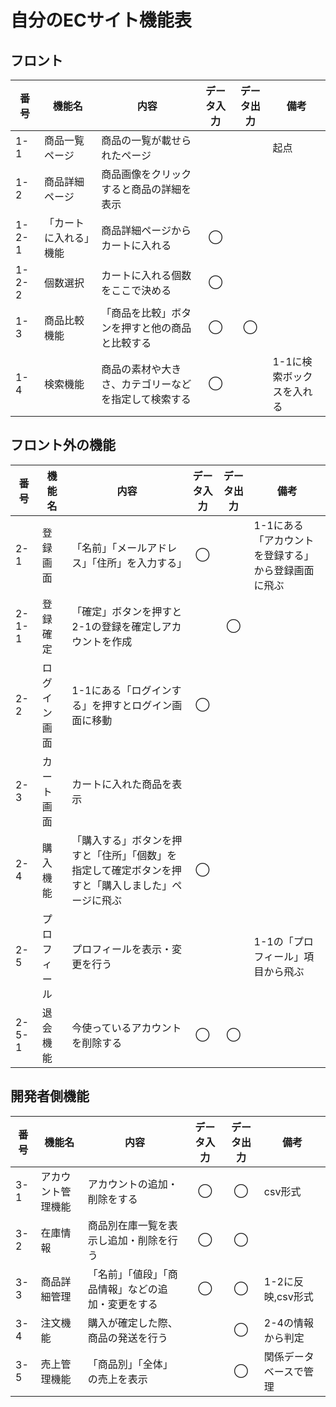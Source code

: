 # **自分のECサイト機能表**
## フロント
|番号|機能名|内容|データ入力|データ出力|備考|
|---|---|---|:---:|:---:|---|
|1-1|商品一覧ページ|商品の一覧が載せられたページ|||起点|
|1-2|商品詳細ページ|商品画像をクリックすると商品の詳細を表示||||
|1-2-1|「カートに入れる」機能|商品詳細ページからカートに入れる|◯|||
|1-2-2|個数選択|カートに入れる個数をここで決める|◯|||
|1-3|商品比較機能|「商品を比較」ボタンを押すと他の商品と比較する|◯|◯||
|1-4|検索機能|商品の素材や大きさ、カテゴリーなどを指定して検索する|◯||1-1に検索ボックスを入れる|

## フロント外の機能
|番号|機能名|内容|データ入力|データ出力|備考|
|---|---|---|:---:|:---:|---|
|2-1|登録画面|「名前」「メールアドレス」「住所」を入力する」|◯||1-1にある「アカウントを登録する」から登録画面に飛ぶ|
|2-1-1|登録確定|「確定」ボタンを押すと2-1の登録を確定しアカウントを作成||◯||
|2-2|ログイン画面|1-1にある「ログインする」を押すとログイン画面に移動|◯|||
|2-3|カート画面|カートに入れた商品を表示||||
|2-4|購入機能|「購入する」ボタンを押すと「住所」「個数」を指定して確定ボタンを押すと「購入しました」ページに飛ぶ|◯|||
|2-5|プロフィール|プロフィールを表示・変更を行う|||1-1の「プロフィール」項目から飛ぶ|
|2-5-1|退会機能|今使っているアカウントを削除する|◯|◯||

## 開発者側機能
|番号|機能名|内容|データ入力|データ出力|備考|
|---|---|---|:---:|:---:|---|
|3-1|アカウント管理機能|アカウントの追加・削除をする|◯|◯|csv形式|
|3-2|在庫情報|商品別在庫一覧を表示し追加・削除を行う|◯|◯||
|3-3|商品詳細管理|「名前」「値段」「商品情報」などの追加・変更をする|◯|◯|1-2に反映,csv形式|
|3-4|注文機能|購入が確定した際、商品の発送を行う||◯|2-4の情報から判定|
|3-5|売上管理機能|「商品別」「全体」の売上を表示||◯|関係データベースで管理|
